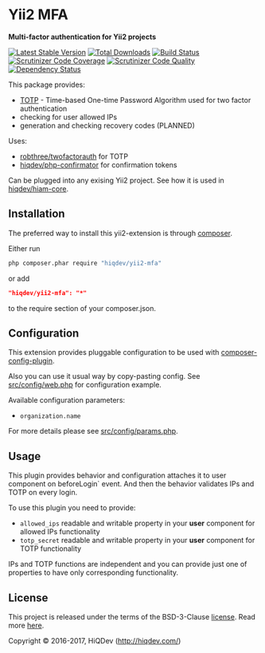 # Yii2 MFA

**Multi-factor authentication for Yii2 projects**

[![Latest Stable Version](https://poser.pugx.org/hiqdev/yii2-mfa/v/stable)](https://packagist.org/packages/hiqdev/yii2-mfa)
[![Total Downloads](https://poser.pugx.org/hiqdev/yii2-mfa/downloads)](https://packagist.org/packages/hiqdev/yii2-mfa)
[![Build Status](https://img.shields.io/travis/hiqdev/yii2-mfa.svg)](https://travis-ci.org/hiqdev/yii2-mfa)
[![Scrutinizer Code Coverage](https://img.shields.io/scrutinizer/coverage/g/hiqdev/yii2-mfa.svg)](https://scrutinizer-ci.com/g/hiqdev/yii2-mfa/)
[![Scrutinizer Code Quality](https://img.shields.io/scrutinizer/g/hiqdev/yii2-mfa.svg)](https://scrutinizer-ci.com/g/hiqdev/yii2-mfa/)
[![Dependency Status](https://www.versioneye.com/php/hiqdev:yii2-mfa/dev-master/badge.svg)](https://www.versioneye.com/php/hiqdev:yii2-mfa/dev-master)

This package provides:

- [TOTP] - Time-based One-time Password Algorithm used for two factor authentication
- checking for user allowed IPs
- generation and checking recovery codes (PLANNED)

Uses:

- [robthree/twofactorauth] for TOTP
- [hiqdev/php-confirmator] for confirmation tokens

Can be plugged into any exising Yii2 project.
See how it is used in [hiqdev/hiam-core](https://github.com/hiqdev/hiam-core).

[TOTP]:                     https://en.wikipedia.org/wiki/Time-based_One-time_Password_Algorithm
[robthree/twofactorauth]:   https://github.com/robthree/twofactorauth
[hiqdev/php-confirmator]:   https://github.com/hiqdev/php-confirmator
[hiqdev/hiam-core]:         https://github.com/hiqdev/hiam-core

## Installation

The preferred way to install this yii2-extension is through [composer](http://getcomposer.org/download/).

Either run

```sh
php composer.phar require "hiqdev/yii2-mfa"
```

or add

```json
"hiqdev/yii2-mfa": "*"
```

to the require section of your composer.json.

## Configuration

This extension provides pluggable configuration to be used with [composer-config-plugin].

Also you can use it usual way by copy-pasting config.
See [src/config/web.php] for configuration example.

Available configuration parameters:

- `organization.name`

For more details please see [src/config/params.php].

[composer-config-plugin]:   https://github.com/hiqdev/composer-config-plugin
[src/config/params.php]:    src/config/params.php
[src/config/web.php]:       src/config/web.php

## Usage

This plugin provides behavior and configuration attaches it
to user component on beforeLogin` event.
And then the behavior validates IPs and TOTP on every login.

To use this plugin you need to provide:

- `allowed_ips` readable and writable property in your **user** component for allowed IPs functionality
- `totp_secret` readable and writable property in your **user** component for TOTP functionality

IPs and TOTP functions are independent and you can provide just one of properties to have only
corresponding functionality.

## License

This project is released under the terms of the BSD-3-Clause [license](LICENSE).
Read more [here](http://choosealicense.com/licenses/bsd-3-clause).

Copyright © 2016-2017, HiQDev (http://hiqdev.com/)
